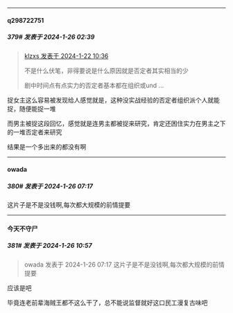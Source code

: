 
*****

####  q298722751  
##### 379#       发表于 2024-1-26 02:39

<blockquote><a href="httphttps://bbs.saraba1st.com/2b/forum.php?mod=redirect&amp;goto=findpost&amp;pid=63731357&amp;ptid=2087621" target="_blank">klzxs 发表于 2024-1-22 10:36</a>

不是什么伏笔，非得要说是什么原因就是否定者其实相当的少

剧中时间点有点实力的否定者基本都在组织或und ...</blockquote>
捉女主这么容易被发现给人感觉就是，这种没实战经验的否定者组织派个人就能捉，随便能捉一堆

而男主被捉这段回忆，感觉就是连男主都被捉来研究，肯定还困住实力在男主之下的一堆否定者来研究

结果是一个多出来的都没有啊


*****

####  owada  
##### 380#       发表于 2024-1-26 07:17

这片子是不是没钱啊,每次都大规模的前情提要


*****

####  今天不守尸  
##### 381#       发表于 2024-1-26 10:57

<blockquote>owada 发表于 2024-1-26 07:17
这片子是不是没钱啊,每次都大规模的前情提要</blockquote>
应该是吧

毕竟连老前辈海贼王都不这么干了，总不能说监督就好这口民工漫复古味吧


